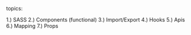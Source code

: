 topics:

1.) SASS
2.) Components (functional)
3.) Import/Export
4.) Hooks
5.) Apis
6.) Mapping
7.) Props